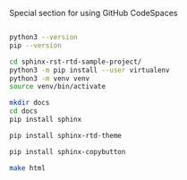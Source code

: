 Special section for using GitHub CodeSpaces

```bash

python3 --version
pip --version

cd sphinx-rst-rtd-sample-project/
python3 -m pip install --user virtualenv
python3 -m venv venv
source venv/bin/activate

mkdir docs
cd docs
pip install sphinx

pip install sphinx-rtd-theme

pip install sphinx-copybutton

make html

```
